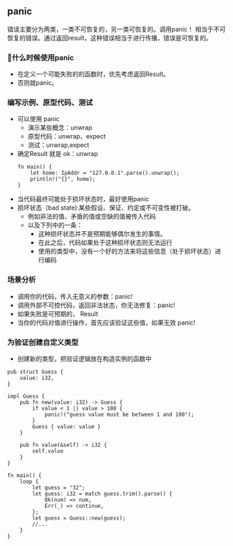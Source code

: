 ## panic

错误主要分为两类，一类不可恢复的，另一类可恢复的。调用panic！ 相当于不可恢复的错误。通过返回result，这种错误相当于进行传播，错误是可恢复的。

### 什么时候使用panic

* 在定义一个可能失败的的函数时，优先考虑返回Result。
* 否则就panic。

### 编写示例、原型代码、测试
* 可以使用 panic
    * 演示某些概念：unwrap
    * 原型代码：unwrap、expect
    * 测试：unwrap,expect
* 确定Result 就是 ok：unwrap
    ```
    fn main() {
        let home: IpAddr = "127.0.0.1".parse().unwrap(); 
        println!("{}", home);
    }
    ```
* 当代码最终可能处于损坏状态时，最好使用panic
* 损坏状态（bad state):某些假设、保证、约定或不可变性被打破。
    * 例如非法的值、矛盾的值或空缺的值被传入代码
    * 以及下列中的一条：
        * 这种损坏状态并不是预期能够偶尔发生的事情。
        * 在此之后，代码如果处于这种损坏状态则无法运行
        * 使用的类型中，没有一个好的方法来将这些信息（处于损坏状态）进行编码
    
### 场景分析
* 调用你的代码，传入无意义的参数：panic!
* 调用外部不可控代码，返回非法状态，你无法修复：panic!
* 如果失败是可预期的， Result
* 当你的代码对值进行操作，首先应该验证这些值，如果无效  panic!

### 为验证创建自定义类型

* 创建新的类型，把验证逻辑放在构造实例的函数中
```
pub struct Guess {
    value: i32,
}

impl Guess {
    pub fn new(value: i32) -> Guess {
        if value < 1 || value > 100 {
            panic!("guess value must be between 1 and 100");
        }
        Guess { value: value }
    }

    pub fn value(&self) -> i32 {
        self.value
    }
}

fn main() {
    loop {
        let guess = "32";
        let guess: i32 = match guess.trim().parse() {
            Ok(num) => num,
            Err(_) => continue,
        };
        let guess = Guess::new(guess);
        //...
    }
}
```